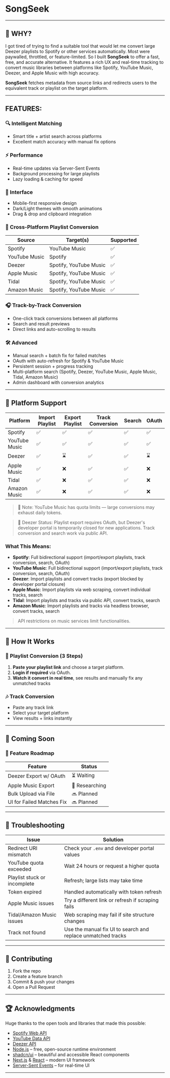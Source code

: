 # SongSeek

---

## 💭 WHY?

I got tired of trying to find a suitable tool that would let me convert large Deezer playlists to Spotify or other services automatically. Most were paywalled, throttled, or feature-limited. So I built **SongSeek** to offer a fast, free, and accurate alternative. It features a rich UX and real-time tracking to convert music libraries between platforms like Spotify, YouTube Music, Deezer, and Apple Music with high accuracy.

**SongSeek** fetches metadata from source links and redirects users to the equivalent track or playlist on the target platform.

---

## FEATURES: 

### 🔍 Intelligent Matching
- Smart title + artist search across platforms
- Excellent match accuracy with manual fix options

### ⚡ Performance
- Real-time updates via Server-Sent Events
- Background processing for large playlists
- Lazy loading & caching for speed

### 🎨 Interface
- Mobile-first responsive design
- Dark/Light themes with smooth animations
- Drag & drop and clipboard integration

### 🔄 Cross-Platform Playlist Conversion
| Source        | Target(s)                | Supported |
|---------------|--------------------------|-----------|
| Spotify       | YouTube Music            | ✅        |
| YouTube Music | Spotify                  | ✅        |
| Deezer        | Spotify, YouTube Music   | ✅        |
| Apple Music   | Spotify, YouTube Music   | ✅        |
| Tidal         | Spotify, YouTube Music   | ✅        |
| Amazon Music  | Spotify, YouTube Music   | ✅        |

### 🎧 Track-by-Track Conversion
- One-click track conversions between all platforms
- Search and result previews
- Direct links and auto-scrolling to results

### 🛠 Advanced
- Manual search + batch fix for failed matches
- OAuth with auto-refresh for Spotify & YouTube Music
- Persistent session + progress tracking
- Multi-platform search (Spotify, Deezer, YouTube Music, Apple Music, Tidal, Amazon Music)
- Admin dashboard with conversion analytics

---

## 🎯 Platform Support

| Platform       | Import Playlist | Export Playlist | Track Conversion | Search | OAuth |
|----------------|----------------|----------------|------------------|--------|-------|
| Spotify        | ✅              | ✅             | ✅               | ✅     | ✅    |
| YouTube Music  | ✅              | ✅             | ✅               | ✅     | ✅    |
| Deezer         | ✅              | ⌛             | ✅               | ✅     | ⌛    |
| Apple Music    | ✅              | ❌             | ✅               | ✅     | ❌    |
| Tidal          | ✅              | ❌             | ✅               | ✅     | ❌    |
| Amazon Music   | ✅              | ❌             | ✅               | ✅     | ❌    |

> 🔹 Note: YouTube Music has quota limits — large conversions may exhaust daily tokens.

> 🔹 Deezer Status: Playlist export requires OAuth, but Deezer's developer portal is temporarily closed for new applications. Track conversion and search work via public API.

### What This Means:
- **Spotify**: Full bidirectional support (import/export playlists, track conversion, search, OAuth)
- **YouTube Music**: Full bidirectional support (import/export playlists, track conversion, search, OAuth)
- **Deezer**: Import playlists and convert tracks (export blocked by developer portal closure)
- **Apple Music**: Import playlists via web scraping, convert individual tracks, search
- **Tidal**: Import playlists and tracks via public API, convert tracks, search
- **Amazon Music**: Import playlists and tracks via headless browser, convert tracks, search

> API restrictions on music services limit functionalities.

---

## 📖 How It Works

### 🎵 Playlist Conversion (3 Steps)
1. **Paste your playlist link** and choose a target platform.
2. **Login if required** via OAuth.
3. **Watch it convert in real time**, see results and manually fix any unmatched tracks

### 🎶 Track Conversion
- Paste any track link
- Select your target platform
- View results + links instantly

---

## 🚧 Coming Soon

### 🔨 Feature Roadmap

| Feature                    | Status        |
|----------------------------|---------------|
| Deezer Export w/ OAuth     | ⏳ Waiting |
| Apple Music Export         | 🧩 Researching |
| Bulk Upload via File       | 🔜 Planned     |
| UI for Failed Matches Fix  | 🔜 Planned     |

---

## 🐛 Troubleshooting

| Issue                        | Solution                                                                 |
|-----------------------------|--------------------------------------------------------------------------|
| Redirect URI mismatch       | Check your `.env` and developer portal values                           |
| YouTube quota exceeded      | Wait 24 hours or request a higher quota                                  |
| Playlist stuck or incomplete| Refresh; large lists may take time                                       |
| Token expired               | Handled automatically with token refresh                                 |
| Apple Music issues          | Try a different link or refresh if scraping fails                       |
| Tidal/Amazon Music issues   | Web scraping may fail if site structure changes                         |
| Track not found | Use the manual fix UI to search and replace unmatched tracks |

---

## 🤝 Contributing

1. Fork the repo
2. Create a feature branch
3. Commit & push your changes
4. Open a Pull Request

---

## 🏆 Acknowledgments

Huge thanks to the open tools and libraries that made this possible:

- [Spotify Web API](https://developer.spotify.com/documentation/web-api/)
- [YouTube Data API](https://developers.google.com/youtube/v3)
- [Deezer API](https://developers.deezer.com/api)
- [Node.js](https://nodejs.org/) – free, open-source runtime environment
- [shadcn/ui](https://ui.shadcn.com) – beautiful and accessible React components 
- [Next.js](https://nextjs.org) & [React](https://react.dev) – modern UI framework
- [Server-Sent Events](https://developer.mozilla.org/en-US/docs/Web/API/Server-sent_events) – for real-time UI

---